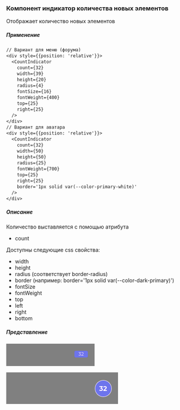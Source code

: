 ### Компонент индикатор количества новых элементов

Отображает количество новых элементов

##### Применение

```tsx
// Вариант для меню (форума)
<div style={{position: 'relative'}}>
  <CountIndicator
    count={32}
    width={39}
    height={20}
    radius={4}
    fontSize={16}
    fontWeight={400}
    top={25}
    right={25}
  />
</div>
// Вариант для аватара
<div style={{position: 'relative'}}>
  <CountIndicator
    count={32}
    width={50}
    height={50}
    radius={25}
    fontWeight={700}
    top={25}
    right={25}
    border='1px solid var(--color-primary-white)'
  />
</div>
```

##### Описание

Количество выставляется с помощью атрибута

- count

Доступны следующие css свойства:

- width
- height
- radius (соответствует border-radius)
- border (например: border='1px solid var(--color-dark-primary)')
- fontSize
- fontWeight
- top
- left
- right
- bottom

##### Представление

![img_2.png](img_2.png)

![img_1.png](img_1.png)
